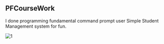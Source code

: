 ## PFCourseWork

I done programming fundamental command prompt user Simple Student Management system for fun.

![1](https://user-images.githubusercontent.com/97569773/202556238-98e3ebc4-0ff5-43f6-99d8-a1f0558c99e1.JPG)
